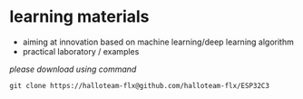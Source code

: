 # learning materials
* aiming at innovation based on machine learning/deep learning algorithm
* practical laboratory / examples


_please download using command_
```
git clone https://halloteam-flx@github.com/halloteam-flx/ESP32C3
```
